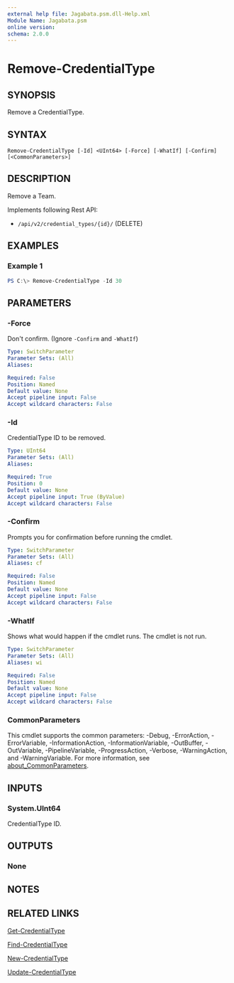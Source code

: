 ```yaml
---
external help file: Jagabata.psm.dll-Help.xml
Module Name: Jagabata.psm
online version:
schema: 2.0.0
---
```


# Remove-CredentialType

## SYNOPSIS
Remove a CredentialType.

## SYNTAX

```
Remove-CredentialType [-Id] <UInt64> [-Force] [-WhatIf] [-Confirm] [<CommonParameters>]
```

## DESCRIPTION
Remove a Team.

Implements following Rest API:  
- `/api/v2/credential_types/{id}/` (DELETE)

## EXAMPLES

### Example 1
```powershell
PS C:\> Remove-CredentialType -Id 30
```

## PARAMETERS

### -Force
Don't confirm. (Ignore `-Confirm` and `-WhatIf`)

```yaml
Type: SwitchParameter
Parameter Sets: (All)
Aliases:

Required: False
Position: Named
Default value: None
Accept pipeline input: False
Accept wildcard characters: False
```

### -Id
CredentialType ID to be removed.

```yaml
Type: UInt64
Parameter Sets: (All)
Aliases:

Required: True
Position: 0
Default value: None
Accept pipeline input: True (ByValue)
Accept wildcard characters: False
```

### -Confirm
Prompts you for confirmation before running the cmdlet.

```yaml
Type: SwitchParameter
Parameter Sets: (All)
Aliases: cf

Required: False
Position: Named
Default value: None
Accept pipeline input: False
Accept wildcard characters: False
```

### -WhatIf
Shows what would happen if the cmdlet runs.
The cmdlet is not run.

```yaml
Type: SwitchParameter
Parameter Sets: (All)
Aliases: wi

Required: False
Position: Named
Default value: None
Accept pipeline input: False
Accept wildcard characters: False
```

### CommonParameters
This cmdlet supports the common parameters: -Debug, -ErrorAction, -ErrorVariable, -InformationAction, -InformationVariable, -OutBuffer, -OutVariable, -PipelineVariable, -ProgressAction, -Verbose, -WarningAction, and -WarningVariable. For more information, see [about_CommonParameters](http://go.microsoft.com/fwlink/?LinkID=113216).

## INPUTS

### System.UInt64
CredentialType ID.

## OUTPUTS

### None
## NOTES

## RELATED LINKS

[Get-CredentialType](Get-CredentialType.md)

[Find-CredentialType](Find-CredentialType.md)

[New-CredentialType](New-CredentialType.md)

[Update-CredentialType](Update-CredentialType.md)
